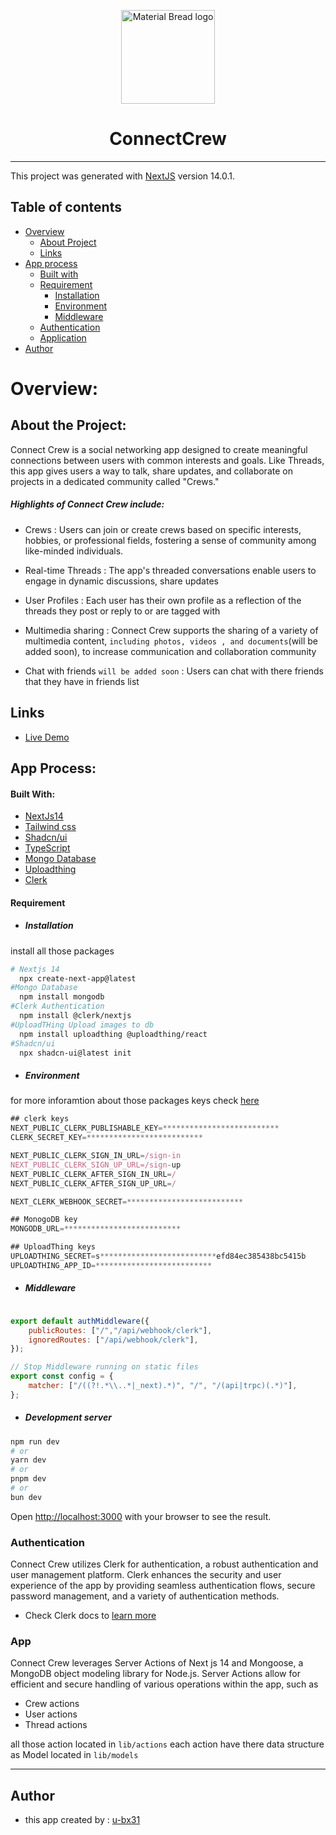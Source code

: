 <p align="center">
 <img width="150" src="https://connect-crew.vercel.app/logo.svg" alt="Material Bread logo">
</p>
<h1 align="center">
 ConnectCrew
</h1>

<hr/>

This project was generated with [NextJS](https://nextjs.org/docs/getting-started/installation) version 14.0.1.

## Table of contents

- [Overview](#overview)
  - [About Project](#about-project)
  - [Links](#links)
- [App process](#app-process)
  - [Built with](#built-with)
  - [Requirement](#Requirement)
    - [Installation](#installation)
    - [Environment](#environment)
    - [Middleware](#middleware)
  - [Authentication](#authentication)
  - [Application](#app)
- [Author](#author)

# Overview:
## About the Project:
Connect Crew is a social networking app designed to create meaningful connections between users with common interests and goals. Like Threads, this app gives users a way to talk, share updates, and collaborate on projects in a dedicated community called "Crews."

##### Highlights of Connect Crew include:

- Crews : Users can join or create crews based on specific interests, hobbies, or professional fields, fostering a sense of community among like-minded individuals.

- Real-time Threads : The app's threaded conversations enable users to engage in dynamic discussions, share updates

- User Profiles : Each user has their own profile as a reflection of the threads they post or reply to or are tagged with

- Multimedia sharing : Connect Crew supports the sharing of a variety of multimedia content, `including photos, videos , and documents`(will be added soon), to increase communication and collaboration community

- Chat with friends `will be added soon` : Users can chat with there friends that they have in friends list

## Links
- [Live Demo](https://connect-crew.vercel.app/)

## App Process:

#### Built With:

- [NextJs14](https://nextjs.org/docs/getting-started/installation)
- [Tailwind css](https://tailwindcss.com/docs/installation)
- [Shadcn/ui](https://ui.shadcn.com/)
- [TypeScript]()
- [Mongo Database](https://www.mongodb.com/)
- [Uploadthing](https://docs.uploadthing.com/getting-started/appdir)
- [Clerk](https://clerk.com/docs/quickstarts/nextjs)

#### Requirement 
  - ##### Installation

install all those packages
```bash
# Nextjs 14
  npx create-next-app@latest
#Mongo Database
  npm install mongodb
#Clerk Authentication
  npm install @clerk/nextjs
#UploadTHing Upload images to db
  npm install uploadthing @uploadthing/react
#Shadcn/ui
  npx shadcn-ui@latest init
```
- ##### Environment 

for more inforamtion about those packages keys check [here](#built-with)

```javascript
## clerk keys
NEXT_PUBLIC_CLERK_PUBLISHABLE_KEY=**************************
CLERK_SECRET_KEY=**************************

NEXT_PUBLIC_CLERK_SIGN_IN_URL=/sign-in
NEXT_PUBLIC_CLERK_SIGN_UP_URL=/sign-up
NEXT_PUBLIC_CLERK_AFTER_SIGN_IN_URL=/
NEXT_PUBLIC_CLERK_AFTER_SIGN_UP_URL=/

NEXT_CLERK_WEBHOOK_SECRET=**************************

## MonogoDB key
MONGODB_URL=**************************

## UploadThing keys
UPLOADTHING_SECRET=s**************************efd84ec385438bc5415b
UPLOADTHING_APP_ID=**************************
```
- ##### Middleware

```javascript

export default authMiddleware({
	publicRoutes: ["/","/api/webhook/clerk"],
	ignoredRoutes: ["/api/webhook/clerk"],
});

// Stop Middleware running on static files
export const config = {
	matcher: ["/((?!.*\\..*|_next).*)", "/", "/(api|trpc)(.*)"],
};
```
- ##### Development server

```bash
npm run dev
# or
yarn dev
# or
pnpm dev
# or
bun dev
```

Open [http://localhost:3000](http://localhost:3000) with your browser to see the result.

### Authentication 
Connect Crew utilizes Clerk for authentication, a robust authentication and user management platform. Clerk enhances the security and user experience of the app by providing seamless authentication flows, secure password management, and a variety of authentication methods.
- Check Clerk docs to [learn more](https://clerk.com/docs/authentication/overview)

### App
Connect Crew leverages Server Actions of Next js 14 and Mongoose, a MongoDB object modeling library for Node.js. Server Actions allow for efficient and secure handling of various operations within the app, such as 
- Crew actions
- User actions
- Thread actions

all those action located in `lib/actions`
each action have there data structure as Model located in `lib/models`

<hr/>

## Author

- this app created by : [u-bx31](https://github.com/u-bx31)
